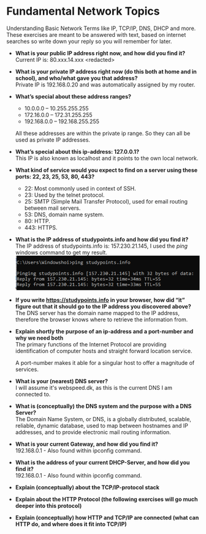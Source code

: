 # Fundamental Network Topics

Understanding Basic Network Terms like IP, TCP/IP, DNS, DHCP and more.
These exercises are meant to be answered with text, based on internet searches so write down your reply so you will remember for later.

* **What is your public IP address right now, and how did you find it?**  
  Current IP is: 80.xxx.14.xxx \<redacted\>
* **What is your private IP address right now (do this both at home and in school), and who/what gave you that address?**  
   Private IP is 192.168.0.20 and was automatically assigned by my router.
* **What’s special about these address ranges?**
   * 10.0.0.0 – 10.255.255.255
   * 172.16.0.0 – 172.31.255.255 
   * 192.168.0.0 – 192.168.255.255

   All these addresses are within the private ip range. So they can all be used as private IP addresses.
* **What’s special about this ip-address: 127.0.0.1?**  
    This IP is also known as localhost and it points to the own local network.
* **What kind of service would you expect to find on a server using these ports: 22, 23, 25, 53, 80, 443?**  
   * 22: Most commonly used in context of SSH.
   * 23: Used by the telnet protocol.
   * 25: SMTP (Simple Mail Transfer Protocol), used for email routing between mail servers.
   * 53: DNS, domain name system.
   * 80: HTTP.
   * 443: HTTPS.
* **What is the IP address of studypoints.info and how did you find it?**  
    The IP address of studypoints.info is: 157.230.21.145, I used the *ping* windows command to get my result.  
    ![alt text](./pictures/studypointsinfo_ping.png "Usage of windows Ping Command")

* **If you write https://studypoints.info in your browser, how did “it” figure out that it should go to the IP address you discovered above?**  
    The DNS server has the domain name mapped to the IP address, therefore the browser knows where to retrieve the information from.

* **Explain shortly the purpose of an ip-address and a port-number and why we need both**  
   The primary functions of the Internet Protocol are providing identification of computer hosts and straight forward location service.

   A port-number makes it able for a singular host to offer a magnitude of services.

* **What is your (nearest) DNS server?**  
    I will assume it's webspeed.dk, as this is the current DNS I am connected to.

* **What is (conceptually) the DNS system and the purpose with a DNS Server?**  
    The Domain Name System, or DNS, is a globally distributed, scalable, reliable, dynamic database, used to map between hostnames and IP addresses, and to provide electronic mail routing information. 


* **What is your current Gateway, and how did you find it?**  
    192.168.0.1 - Also found within ipconfig command.

* **What is the address of your current DHCP-Server, and how did you find it?**  
    192.168.0.1 - Also found within ipconfig command.

* **Explain (conceptually) about the TCP/IP-protocol stack**
* **Explain about the HTTP Protocol (the following exercises will go much deeper into this protocol)**
* **Explain (conceptually) how HTTP and TCP/IP are connected (what can HTTP do, and where does it fit into TCP/IP)**
#